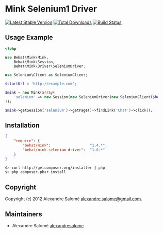 Mink Selenium1 Driver
=====================

[![Latest Stable Version](https://poser.pugx.org/behat/mink-selenium-driver/v/stable.png)](https://packagist.org/packages/behat/mink-selenium-driver)
[![Total Downloads](https://poser.pugx.org/behat/mink-selenium-driver/downloads.png)](https://packagist.org/packages/behat/mink-selenium-driver)
[![Build Status](https://secure.travis-ci.org/Behat/MinkSeleniumDriver.png?branch=master)](http://travis-ci.org/Behat/MinkSeleniumDriver)

Usage Example
-------------

``` php
<?php

use Behat\Mink\Mink,
    Behat\Mink\Session,
    Behat\Mink\Driver\SeleniumDriver;

use Selenium\Client as SeleniumClient;

$startUrl = 'http://example.com';

$mink = new Mink(array(
    'selenium' => new Session(new SeleniumDriver(new SeleniumClient($host, $port))),
));

$mink->getSession('selenium')->getPage()->findLink('Chat')->click();
```

Installation
------------

``` json
{
    "require": {
        "behat/mink":                  "1.4.*",
        "behat/mink-selenium-driver":  "1.0.*"
    }
}
```

``` bash
$> curl http://getcomposer.org/installer | php
$> php composer.phar install
```

Copyright
---------

Copyright (c) 2012 Alexandre Salomé <alexandre.salome@gmail.com>.

Maintainers
-----------

* Alexandre Salomé [alexandresalome](http://github.com/alexandresalome)
